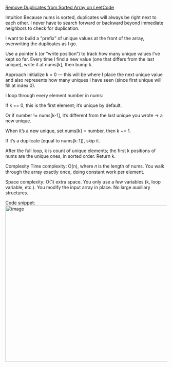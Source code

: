 [Remove Duplicates from Sorted Array on LeetCode](https://leetcode.com/problems/remove-duplicates-from-sorted-array/)

Intuition
Because nums is sorted, duplicates will always be right next to each other. I never have to search forward or backward beyond immediate neighbors to check for duplication.

I want to build a “prefix” of unique values at the front of the array, overwriting the duplicates as I go.

Use a pointer k (or “write position”) to track how many unique values I’ve kept so far. Every time I find a new value (one that differs from the last unique), write it at nums[k], then bump k.

Approach
Initialize k = 0 — this will be where I place the next unique value and also represents how many uniques I have seen (since first unique will fill at index 0).

I loop through every element number in nums:

If k == 0, this is the first element; it’s unique by default.

Or if number != nums[k-1], it’s different from the last unique you wrote → a new unique.

When it’s a new unique, set nums[k] = number, then k += 1.

If it’s a duplicate (equal to nums[k-1]), skip it.

After the full loop, k is count of unique elements; the first k positions of nums are the unique ones, in sorted order. Return k.

Complexity
Time complexity:
O(n), where 𝑛 is the length of nums. You walk through the array exactly once, doing constant work per element.

Space complexity:
O(1) extra space. You only use a few variables (k, loop variable, etc.). You modify the input array in place. No large auxiliary structures.


Code snippet:
<img width="1148" height="486" alt="image" src="https://github.com/user-attachments/assets/811bdc17-4e0b-4c55-97e7-5de1acf95d5a" />
